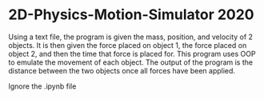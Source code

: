 # 2D-Physics-Motion-Simulator 2020
Using a text file, the program is given the mass, position, and velocity of 2 objects. It is then given the force placed on object 1, the force placed on object 2, and then the time that force is placed for. This program uses OOP to emulate the movement of each object. 
The output of the program is the distance between the two objects once all forces have been applied.


Ignore the .ipynb file
